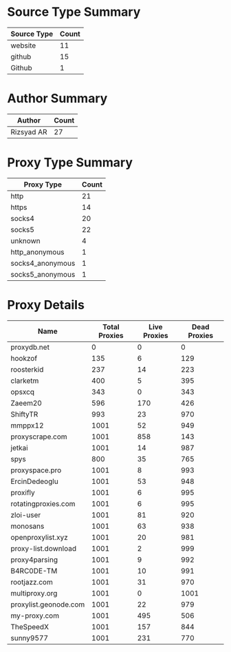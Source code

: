 # Source Type Summary

| Source Type | Count |
|-------------|-------|
| website | 11 |
| github | 15 |
| Github | 1 |


# Author Summary

| Author | Count |
|--------|-------|
| Rizsyad AR | 27 |


# Proxy Type Summary

| Proxy Type | Count |
|------------|-------|
| http | 21 |
| https | 14 |
| socks4 | 20 |
| socks5 | 22 |
| unknown | 4 |
| http_anonymous | 1 |
| socks4_anonymous | 1 |
| socks5_anonymous | 1 |


# Proxy Details

| Name | Total Proxies | Live Proxies | Dead Proxies |
|------|---------------|--------------|---------------|
| proxydb.net | 0 | 0 | 0 |
| hookzof | 135 | 6 | 129 |
| roosterkid | 237 | 14 | 223 |
| clarketm | 400 | 5 | 395 |
| opsxcq | 343 | 0 | 343 |
| Zaeem20 | 596 | 170 | 426 |
| ShiftyTR | 993 | 23 | 970 |
| mmppx12 | 1001 | 52 | 949 |
| proxyscrape.com | 1001 | 858 | 143 |
| jetkai | 1001 | 14 | 987 |
| spys | 800 | 35 | 765 |
| proxyspace.pro | 1001 | 8 | 993 |
| ErcinDedeoglu | 1001 | 53 | 948 |
| proxifly | 1001 | 6 | 995 |
| rotatingproxies.com | 1001 | 6 | 995 |
| zloi-user | 1001 | 81 | 920 |
| monosans | 1001 | 63 | 938 |
| openproxylist.xyz | 1001 | 20 | 981 |
| proxy-list.download | 1001 | 2 | 999 |
| proxy4parsing | 1001 | 9 | 992 |
| B4RC0DE-TM | 1001 | 10 | 991 |
| rootjazz.com | 1001 | 31 | 970 |
| multiproxy.org | 1001 | 0 | 1001 |
| proxylist.geonode.com | 1001 | 22 | 979 |
| my-proxy.com | 1001 | 495 | 506 |
| TheSpeedX | 1001 | 157 | 844 |
| sunny9577 | 1001 | 231 | 770 |
